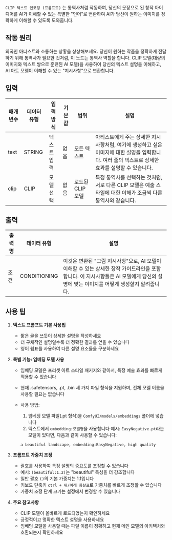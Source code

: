 `CLIP 텍스트 인코딩 (프롬프트)` 는 통역사처럼 작동하여, 당신의 문장으로 된 창작 아이디어를 AI가 이해할 수 있는 특별한 "언어"로 변환하여 AI가 당신이 원하는 이미지를 정확하게 이해할 수 있도록 도와줍니다.

## 작동 원리

외국인 아티스트와 소통하는 상황을 상상해보세요. 당신이 원하는 작품을 정확하게 전달하기 위해 통역사가 필요한 것처럼, 이 노드는 통역사 역할을 합니다. CLIP 모델(대량의 이미지와 텍스트 쌍으로 훈련된 AI 모델)을 사용하여 당신의 텍스트 설명을 이해하고, AI 아트 모델이 이해할 수 있는 "지시사항"으로 변환합니다.

## 입력

| 매개변수 | 데이터 유형 | 입력 방식 | 기본값 | 범위 | 설명 |
|----------|------------|------------|---------|--------|--------|
| text | STRING | 텍스트 입력 | 없음 | 모든 텍스트 | 아티스트에게 주는 상세한 지시사항처럼, 여기에 생성하고 싶은 이미지에 대한 설명을 입력합니다. 여러 줄의 텍스트로 상세한 효과를 설명할 수 있습니다. |
| clip | CLIP | 모델 선택 | 없음 | 로드된 CLIP 모델 | 특정 통역사를 선택하는 것처럼, 서로 다른 CLIP 모델은 예술 스타일에 대한 이해가 조금씩 다른 통역사와 같습니다. |

## 출력

| 출력명 | 데이터 유형 | 설명 |
|--------|------------|--------|
| 조건 | CONDITIONING | 이것은 변환된 "그림 지시사항"으로, AI 모델이 이해할 수 있는 상세한 창작 가이드라인을 포함합니다. 이 지시사항들은 AI 모델에게 당신의 설명에 맞는 이미지를 어떻게 생성할지 알려줍니다. |

## 사용 팁

1. **텍스트 프롬프트 기본 사용법**
   - 짧은 글을 쓰듯이 상세한 설명을 작성하세요
   - 더 구체적인 설명일수록 더 정확한 결과를 얻을 수 있습니다
   - 영어 쉼표를 사용하여 다른 설명 요소들을 구분하세요

2. **특별 기능: 임베딩 모델 사용**
   - 임베딩 모델은 프리셋 아트 스타일 패키지와 같아서, 특정 예술 효과를 빠르게 적용할 수 있습니다
   - 현재 .safetensors, .pt, .bin 세 가지 파일 형식을 지원하며, 전체 모델 이름을 사용할 필요는 없습니다
   - 사용 방법:
     1. 임베딩 모델 파일(.pt 형식)을 `ComfyUI/models/embeddings` 폴더에 넣습니다
     2. 텍스트에서 `embedding:모델명`을 사용합니다
     예시: `EasyNegative.pt`라는 모델이 있다면, 다음과 같이 사용할 수 있습니다:

     ```
     a beautiful landscape, embedding:EasyNegative, high quality
     ```

3. **프롬프트 가중치 조정**
   - 괄호를 사용하여 특정 설명의 중요도를 조정할 수 있습니다
   - 예시: `(beautiful:1.2)`는 "beautiful" 특성을 더 강조합니다
   - 일반 괄호 `()`의 기본 가중치는 1.1입니다
   - 키보드 단축키 `ctrl + 위/아래 화살표`로 가중치를 빠르게 조정할 수 있습니다
   - 가중치 조정 단계 크기는 설정에서 변경할 수 있습니다

4. **주요 참고사항**
   - CLIP 모델이 올바르게 로드되었는지 확인하세요
   - 긍정적이고 명확한 텍스트 설명을 사용하세요
   - 임베딩 모델을 사용할 때는 파일 이름이 정확하고 현재 메인 모델의 아키텍처와 호환되는지 확인하세요
